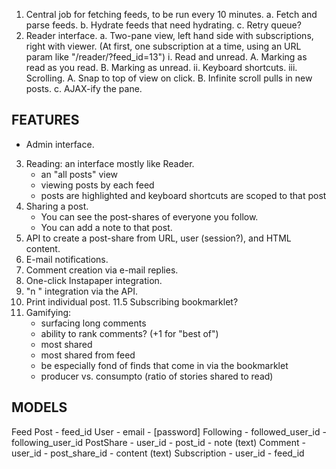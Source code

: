 1. Central job for fetching feeds, to be run every 10 minutes.
	a. Fetch and parse feeds.
	b. Hydrate feeds that need hydrating.
	c. Retry queue?
2. Reader interface.
	a. Two-pane view, left hand side with subscriptions, right with viewer.
		(At first, one subscription at a time, using an URL param like "/reader/?feed_id=13")
		i. Read and unread.
			A. Marking as read as you read.
			B. Marking as unread.
		ii. Keyboard shortcuts.
		iii. Scrolling.
			A. Snap to top of view on click.
			B. Infinite scroll pulls in new posts.
	c. AJAX-ify the pane.

## FEATURES

* Admin interface.
3. Reading: an interface mostly like Reader.
	- an "all posts" view
	- viewing posts by each feed
	- posts are highlighted and keyboard shortcuts are scoped to that post
4. Sharing a post.
	- You can see the post-shares of everyone you follow.
	- You can add a note to that post.
6. API to create a post-share from URL, user (session?), and HTML content.
7. E-mail notifications.
8. Comment creation via e-mail replies.
9. One-click Instapaper integration.
10. "n <note>" integration via the API.
11. Print individual post.
11.5 Subscribing bookmarklet?
12. Gamifying:
	- surfacing long comments
	- ability to rank comments? (+1 for "best of")
	- most shared
	- most shared from feed
	- be especially fond of finds that come in via the bookmarklet
	- producer vs. consumpto (ratio of stories shared to read)

## MODELS

Feed
Post
	- feed_id
User
	- email
	- [password]
Following
	- followed_user_id
	- following_user_id
PostShare
	- user_id
	- post_id
	- note (text)
Comment
	- user_id
	- post_share_id
	- content (text)
Subscription
	- user_id
	- feed_id
